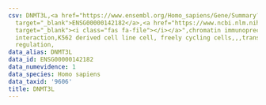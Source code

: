 ```yaml
---
csv: DNMT3L,<a href="https://www.ensembl.org/Homo_sapiens/Gene/Summary?db=core;g=ENSG00000142182"
  target="_blank">ENSG00000142182</a>,<a href="https://www.ncbi.nlm.nih.gov/pubmed/23959860"
  target="_blank"><i class="fas fa-file"></i></a>",chromatin immunoprecipitation assay,direct
  interaction,K562 derived cell line cell, freely cycling cells,,,transcriptional
  regulation,
data_alias: DNMT3L
data_id: ENSG00000142182
data_numevidence: 1
data_species: Homo sapiens
data_taxid: '9606'
title: DNMT3L
---
```

